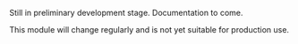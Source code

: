 Still in preliminary development stage. Documentation to come.

This module will change regularly and is not yet suitable for production use.

